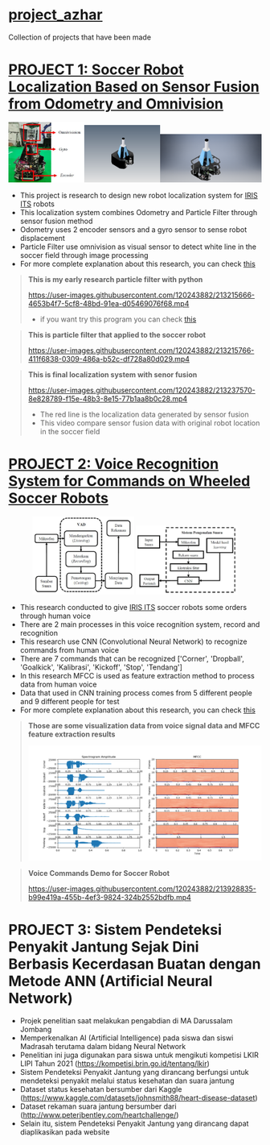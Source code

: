# [project_azhar](https://github.com/muhammadazhar15/project_azhar)
Collection of projects that have been made

# [PROJECT 1: Soccer Robot Localization Based on Sensor Fusion from Odometry and Omnivision](Project1-robot_localization)

  <img src="Project1-robot_localization/Image/Robot_design/robot.JPG" width="30%" height="30%"><img src="Project1-robot_localization/Image/Robot_design/Robot%20design.png" width="30%" height="30%"><img src="Project1-robot_localization/Image/Robot_design/Framework%20robot.png" width="40%" height="40%">
  
* This project is research to design new robot localization system for [IRIS ITS](https://iris.its.ac.id/) robots
* This localization system combines Odometry and Particle Filter through sensor fusion method
* Odometry uses 2 encoder sensors and a gyro sensor to sense robot displacement
* Particle Filter use omnivision as visual sensor to detect white line in the soccer field through image processing
* For more complete explanation about this research, you can check [this](Project1-robot_localization/Paper)

> **This is my early research particle filter with python**
> 
> https://user-images.githubusercontent.com/120243882/213215666-4653b4f7-5cf8-48bd-91ea-d05469076f68.mp4
> * if you want try this program you can check [this](Project1-robot_localization/Prototype_particle_filter)

> **This is particle filter that applied to the soccer robot**
> 
> https://user-images.githubusercontent.com/120243882/213215766-411f6838-0309-486a-b52c-df728a80d029.mp4

> **This is final localization system with senor fusion**
> 
> https://user-images.githubusercontent.com/120243882/213237570-8e828789-f15e-48b3-8e15-77b1aa8b0c28.mp4
> * The red line is the localization data generated by sensor fusion
> * This video compare sensor fusion data with original robot location in the soccer field

# [PROJECT 2: Voice Recognition System for Commands on Wheeled Soccer Robots](Project2-voice_command)

<div align="center">
  <img src="Project2-voice_command/Image/voice%20activity%20detector.JPG" width="40%" height="40%" padding-right="400px">
  <img src="Project2-voice_command/Image/CNN%20system.JPG" width="40%" height="40%">  
</div>

* This research conducted to give [IRIS ITS](https://iris.its.ac.id/) soccer robots some orders through human voice
* There are 2 main processes in this voice recognition system, record and recognition
* This research use CNN (Convolutional Neural Network) to recognize commands from human voice
* There are 7 commands that can be recognized ['Corner', 'Dropball', 'Goalkick', 'Kalibrasi', 'Kickoff', 'Stop', 'Tendang']
* In this research MFCC is used as feature extraction method to process data from human voice
* Data that used in CNN training process comes from 5 different people and 9 different people for test
* For more complete explanation about this research, you can check [this](Project2-voice_command/Paper)

> **Those are some visualization data from voice signal data and MFCC feature extraction results**
> 
> <img src="Project2-voice_command/Image/Data_train/azhar.png" width="120%" height="120%">

> **Voice Commands Demo for Soccer Robot**
> 
> https://user-images.githubusercontent.com/120243882/213928835-b99e419a-455b-4ef3-9824-324b2552bdfb.mp4

# PROJECT 3: Sistem Pendeteksi Penyakit Jantung Sejak Dini Berbasis Kecerdasan Buatan dengan Metode ANN (Artificial Neural Network)
* Projek penelitian saat melakukan pengabdian di MA Darussalam Jombang
* Memperkenalkan AI (Artificial Intelligence) pada siswa dan siswi Madrasah terutama dalam bidang Neural Network
* Penelitian ini juga digunakan para siswa untuk mengikuti kompetisi LKIR LIPI Tahun 2021 (https://kompetisi.brin.go.id/tentang/lkir)
* Sistem Pendeteksi Penyakit Jantung yang dirancang berfungsi untuk mendeteksi penyakit melalui status kesehatan dan suara jantung
* Dataset status kesehatan bersumber dari Kaggle (https://www.kaggle.com/datasets/johnsmith88/heart-disease-dataset)
* Dataset rekaman suara jantung bersumber dari (http://www.peterjbentley.com/heartchallenge/)
* Selain itu, sistem Pendeteksi Penyakit Jantung yang dirancang dapat diaplikasikan pada website
